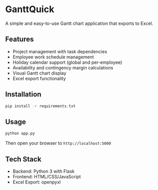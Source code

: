 # GanttQuick

A simple and easy-to-use Gantt chart application that exports to Excel.

## Features

- Project management with task dependencies
- Employee work schedule management
- Holiday calendar support (global and per-employee)
- Availability and contingency margin calculations
- Visual Gantt chart display
- Excel export functionality

## Installation

```bash
pip install -r requirements.txt
```

## Usage

```bash
python app.py
```

Then open your browser to `http://localhost:5000`

## Tech Stack

- Backend: Python 3 with Flask
- Frontend: HTML/CSS/JavaScript
- Excel Export: openpyxl
